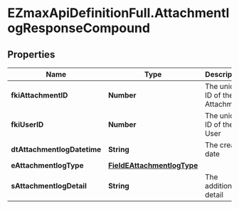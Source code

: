 # EZmaxApiDefinitionFull.AttachmentlogResponseCompound

## Properties

Name | Type | Description | Notes
------------ | ------------- | ------------- | -------------
**fkiAttachmentID** | **Number** | The unique ID of the Attachment. | 
**fkiUserID** | **Number** | The unique ID of the User | 
**dtAttachmentlogDatetime** | **String** | The created date | 
**eAttachmentlogType** | [**FieldEAttachmentlogType**](FieldEAttachmentlogType.md) |  | 
**sAttachmentlogDetail** | **String** | The additionnal detail | [optional] 


